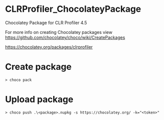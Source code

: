 # CLRProfiler_ChocolateyPackage
Chocolatey Package for CLR Profiler 4.5

For more info on creating Chocolatey packages view https://github.com/chocolatey/choco/wiki/CreatePackages

https://chocolatey.org/packages/clrprofiler


# Create package
```
> choco pack
```

# Upload package
```
> choco push .\<package>.nupkg -s https://chocolatey.org/ -k="<token>"
```
